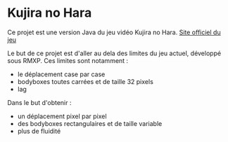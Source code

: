 # Kujira no Hara
Ce projet est une version Java du jeu vidéo Kujira no Hara.
[Site officiel du jeu](http://www.roiofthesuisse.byethost7.com/kujiranohara.php)

Le but de ce projet est d'aller au dela des limites du jeu actuel, développé sous RMXP. Ces limites sont notamment :
* le déplacement case par case
* bodyboxes toutes carrées et de taille 32 pixels
* lag

Dans le but d'obtenir :
* un déplacement pixel par pixel
* des bodyboxes rectangulaires et de taille variable
* plus de fluidité
